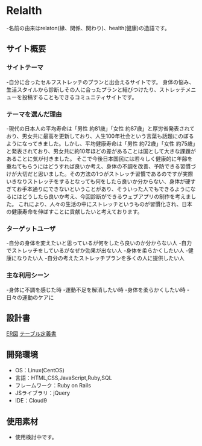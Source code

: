 # Relalth
-名前の由来はrelaton(縁、関係、関わり)、health(健康)の造語です。

## サイト概要
### サイトテーマ
-自分に合ったセルフストレッチのプランと出会えるサイトです。
身体の悩み、生活スタイルから診断しその人に合ったプランと結びつけたり、ストレッチメニューを投稿することもできるコミュニティサイトです。

### テーマを選んだ理由
-現代の日本人の平均寿命は「男性 約81歳」「女性 約87歳」と厚労省発表されており、男女共に最高を更新しており、人生100年社会という言葉も話題にのぼるようになってきました。しかし、平均健康寿命は「男性 約72歳」「女性 約75歳」と発表されており、男女共に約10年ほどの差があることは国として大きな課題があることに気が付きました。
そこで今後日本国民には若々しく健康的に年齢を重ねてもらうにはどうすれば良いか考え、身体の不調を改善、予防できる習慣づけが大切だと思いました。その方法の1つがストレッチ習慣であるのですが実際いきなりストレッチをするとなっても何をしたら良いか分からない、身体が硬すぎてお手本通りにできないということがあり、そういった人でもできるようになるにはどうしたら良いか考え、今回診断ができるウェブアプリの制作を考えました。
これにより、人々の生活の中にストレッチというものが習慣化され、日本の健康寿命を伸ばすことに貢献したいと考えております。


### ターゲットユーザ
-自分の身体を変えたいと思っているが何をしたら良いのか分からない人
-自力でストレッチをしているがなぜか効果が出ない人
-身体を柔らかくしたい人
-健康になりたい人
-自分の考えたストレッチプランを多くの人に提供したい人

### 主な利用シーン
-身体に不調を感じた時
-運動不足を解消したい時
-身体を柔らかくしたい時
-日々の運動のケアに



## 設計書
[ER図](https://app.diagrams.net/#G1FwdX0BLFDKBW3jib7Md0Rr4dKe-8ttEW)
[テーブル定義書](https://docs.google.com/spreadsheets/d/1tUHsn1gF6Y7GKInG1m8YJmPHhro7OhYDN_ALV2LhZVQ/edit#gid=34455835)


## 開発環境
- OS：Linux(CentOS)
- 言語：HTML,CSS,JavaScript,Ruby,SQL
- フレームワーク：Ruby on Rails
- JSライブラリ：jQuery
- IDE：Cloud9

## 使用素材
- 使用検討中です。